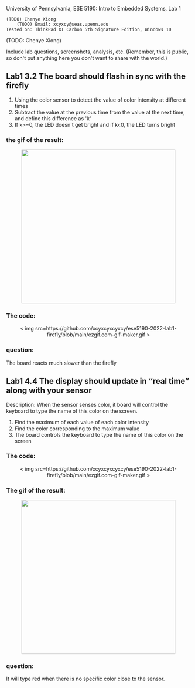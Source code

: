University of Pennsylvania, ESE 5190: Intro to Embedded Systems, Lab 1

    (TODO) Chenye Xiong
        (TODO) Email: xcyxcy@seas.upenn.edu
    Tested on: ThinkPad XI Carbon 5th Signature Edition, Windows 10
(TODO: Chenye Xiong)

Include lab questions, screenshots, analysis, etc. (Remember, this is public, so don't put anything here you don't want to share with the world.)
## Lab1 3.2 The board should flash in sync with the firefly
1. Using the color sensor to detect the value of color intensity at different times
2. Subtract the value at the previous time from the value at the next time, and define this difference as 'k'
3. If k>=0, the LED doesn't get bright and if k<0, the LED turns bright
   
### the gif of the result: 
<div align=center>
<img src="https://github.com/xcyxcyxcyxcy/ese5190-2022-lab1-firefly/blob/main/3.2/ezgif.com-gif-maker%20firefly.gif" width="420">  
</div>

### The code:
<div align=center>
< img src=https://github.com/xcyxcyxcyxcy/ese5190-2022-lab1-firefly/blob/main/ezgif.com-gif-maker.gif >  
</div>

### question: 
The board reacts much slower than the firefly

## Lab1 4.4 The display should update in “real time” along with your sensor
Description: When the sensor senses color, it board will control the keyboard to type the name of this color on the screen.
1. Find the maximum of each value of each color intensity
2. Find the color corresponding to the maximum value
3. The board controls the keyboard to type the name of this color on the screen

### The code:
<div align=center>
< img src=https://github.com/xcyxcyxcyxcy/ese5190-2022-lab1-firefly/blob/main/ezgif.com-gif-maker.gif >  
</div>

### The gif of the result: 
<div align=center>
<img src="https://github.com/xcyxcyxcyxcy/ese5190-2022-lab1-firefly/blob/main/4.4/4.4%20gif.gif" width="420">  
</div>

### question:
It will type red when there is no specific color close to the sensor.
